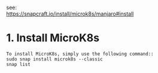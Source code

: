 see:    
    https://snapcraft.io/install/microk8s/manjaro#install
    
# 1. Install MicroK8s
    To install MicroK8s, simply use the following command::     
    sudo snap install microk8s --classic
    snap list
    
